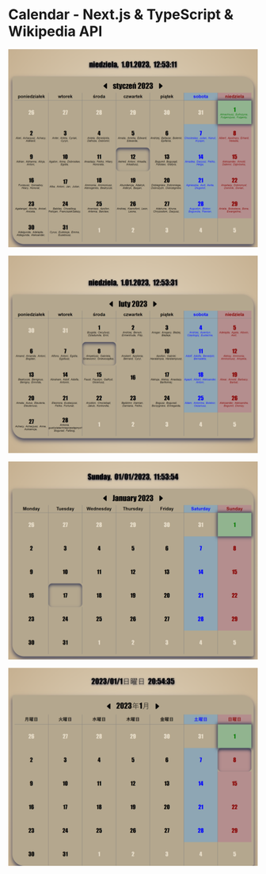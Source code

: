 # Calendar - Next.js & TypeScript & Wikipedia API

![Page](img/1.png)

![Page](img/2.png)

![Page](img/3.png)

![Page](img/4.png)
